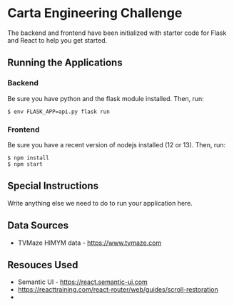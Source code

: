 # Carta Engineering Challenge

The backend and frontend have been initialized with starter code for Flask and React to help you get started.

## Running the Applications

### Backend

Be sure you have python and the flask module installed. Then, run:

    $ env FLASK_APP=api.py flask run

### Frontend

Be sure you have a recent version of nodejs installed (12 or 13). Then, run:

    $ npm install
    $ npm start

## Special Instructions

Write anything else we need to do to run your application here.

## Data Sources

-   TVMaze HIMYM data - https://www.tvmaze.com

## Resouces Used

-   Semantic UI - https://react.semantic-ui.com
-   https://reacttraining.com/react-router/web/guides/scroll-restoration
-
